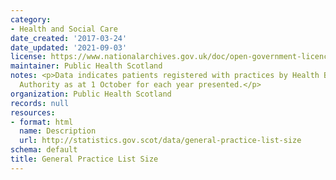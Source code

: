 ```yaml
---
category:
- Health and Social Care
date_created: '2017-03-24'
date_updated: '2021-09-03'
license: https://www.nationalarchives.gov.uk/doc/open-government-licence/version/3/
maintainer: Public Health Scotland
notes: <p>Data indicates patients registered with practices by Health Board and Local
  Authority as at 1 October for each year presented.</p>
organization: Public Health Scotland
records: null
resources:
- format: html
  name: Description
  url: http://statistics.gov.scot/data/general-practice-list-size
schema: default
title: General Practice List Size
---
```

